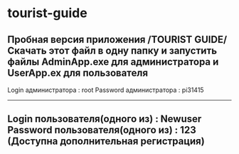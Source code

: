 # tourist-guide
Пробная версия приложения /TOURIST GUIDE/ 
Скачать этот файл в одну папку и запустить файлы AdminApp.exe для администратора и UserApp.ex для пользователя
---------------------------
Login администратора : root
Password администратора : pi31415

--------------------------------
Login пользователя(одного из) : Newuser
Password пользователя(одного из) : 123
(Доступна дополнительная регистрация)
----------------------------------
